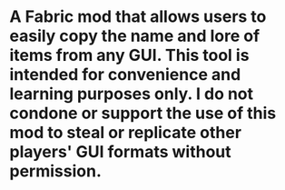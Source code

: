 # **A Fabric mod that allows users to easily copy the name and lore of items from any GUI. This tool is intended for convenience and learning purposes only. I do not condone or support the use of this mod to steal or replicate other players' GUI formats without permission.**
